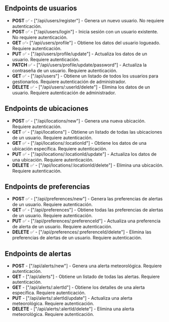 ## Endpoints de usuarios

-   **POST** ✅ - ["/api/users/register"] - Genera un nuevo usuario. No requiere autenticación.
-   **POST** ✅ - ["/api/users/login"] - Inicia sesión con un usuario existente. No requiere autenticación.
-   **GET** ✅- ["/api/users/profile"] - Obtiene los datos del usuario logueado. Requiere autenticación.
-   **PUT** ✅ - ["/api/users/profile/update"] - Actualiza los datos de un usuario. Requiere autenticación.
-   **PATCH** ✅ - ["/api/users/profile/update/password"] - Actualiza la contraseña de un usuario. Requiere autenticación.
-   **GET** ✅ - ["/api/users"] - Obtiene un listado de todos los usuarios para gestionarlos. Requiere autenticación de administrador.
-   **DELETE** ✅ - ["/api/users/:userId/delete"] - Elimina los datos de un usuario. Requiere autenticación de administrador.

## Endpoints de ubicaciones

-   **POST** ✅ - ["/api/locations/new"] - Genera una nueva ubicación. Requiere autenticación.
-   **GET** ✅ - ["/api/locations"] - Obtiene un listado de todas las ubicaciones de un usuario. Requiere autenticación.
-   **GET** ✅ - ["/api/locations/:locationId"] - Obtiene los datos de una ubicación específica. Requiere autenticación.
-   **PUT** ✅ - ["/api/locations/:locationId/update"] - Actualiza los datos de una ubicación. Requiere autenticación.
-   **DELETE** ✅ - ["/api/locations/:locationId/delete"] - Elimina una ubicación. Requiere autenticación.

## Endpoints de preferencias

-   **POST** ✅ - ["/api/preferences/new"] - Genera las preferencias de alertas de un usuario. Requiere autenticación.
-   **GET** ✅ - ["/api/preferences"] - Obtiene todas las preferencias de alertas de un usuario. Requiere autenticación.
-   **PUT** ✅ - ["/api/preferences/:preferenceId"] - Actualiza una preferencia de alerta de un usuario. Requiere autenticación.
-   **DELETE** ✅ - ["/api/preferences/:preferenceId/delete"] - Elimina las preferencias de alertas de un usuario. Requiere autenticación.

## Endpoints de alertas

-   **POST** - ["/api/alerts/new"] - Genera una alerta meteorológica. Requiere autenticación.
-   **GET** - ["/api/alerts"] - Obtiene un listado de todas las alertas. Requiere autenticación.
-   **GET** - ["/api/alerts/:alertId"] - Obtiene los detalles de una alerta específica. Requiere autenticación.
-   **PUT** - ["/api/alerts/:alertId/update"] - Actualiza una alerta meteorológica. Requiere autenticación.
-   **DELETE** - ["/api/alerts/:alertId/delete"] - Elimina una alerta meteorológica. Requiere autenticación.
